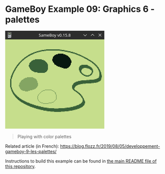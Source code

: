 # GameBoy Example 09: Graphics 6 - palettes

![Graphics 6](graphics6_screenshot.png)

> Playing with color palettes

Related article (in French): https://blog.flozz.fr/2019/08/05/developpement-gameboy-9-les-palettes/

Instructions to build this example can be found in [the main README file of this repository](https://github.com/flozz/gameboy-examples/#compiling-examples).

